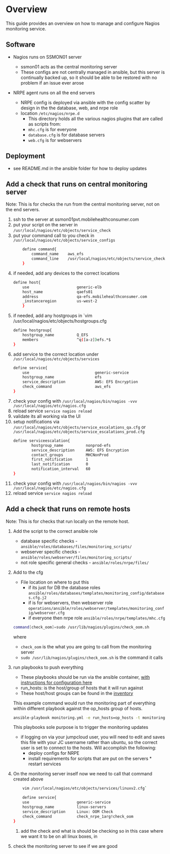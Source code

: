 # Overview

This guide provides an overview on how to manage and configure Nagios monitoring service.

## Software

- Nagios runs on SSMON01 server

  - ssmon01 acts as the central monitoring server
  - These configs are not centrally managed in ansible, but this server is continually backed up, so it should be able to be restored with no problem if an issue ever arose

- NRPE agent runs on all the end servers
  - NRPE config is deployed via ansible with the config scatter by design in the the database, web, and nrpe role
  - location `/etc/nagios/nrpe.d`
    - This directory holds all the various nagios plugins that are called as scripts from:
    - `mhc.cfg` is for everyone
    - `database.cfg` is for database servers
    - `web.cfg` is for webservers

## Deployment

- see README.md in the ansible folder for how to deploy updates

## Add a check that runs on central monitoring server

Note: This is for checks the run from the central monitoring server, not on the end servers.

1. ssh to the server at ssmon01pvt.mobilehealthconsumer.com
1. put your script on the server in `/usr/local/nagios/etc/objects/service_check`
1. put your command call to you check in `/usr/local/nagios/etc/objects/service_configs`
   ```bash
       define command{
           command_name    aws_efs
           command_line    /usr/local/nagios/etc/objects/service_check/check_efs.py $HOSTNAME$
       }
   ```
1. if needed, add any devices to the correct locations
   ```bash
   define host{
       use                     generic-elb
       host_name               qaefs01
       address                 qa-efs.mobilehealthconsumer.com
       _instanceregion         us-west-2
       }
   ```
1. if needed, add any hostgroups in `vim /usr/local/nagios/etc/objects/hostgroups.cfg
   ```bash
   define hostgroup{
       hostgroup_name          Q_EFS
       members                 ^q([a-z])efs.*$
   }
   ```
1. add service to the correct location under `/usr/local/nagios/etc/objects/services`
   ```bash
   define service{
       use                             generic-service
       hostgroup_name                  efs
       service_description             AWS: EFS Encryption
       check_command                   aws_efs
   }
   ```
1. check your config with `/usr/local/nagios/bin/nagios -vvv /usr/local/nagios/etc/nagios.cfg`
1. reload service `service nagios reload`
1. validate its all working via the UI
1. setup notifications via `/usr/local/nagios/etc/objects/service_escalations_qa.cfg` or `/usr/local/nagios/etc/objects/service_escalations_prod.cfg`
   ```bash
   define serviceescalation{
           hostgroup_name          nonprod-efs
           service_description     AWS: EFS Encryption
           contact_groups          MHCNonProd
           first_notification      1
           last_notification       0
           notification_interval   60
   }
   ```
1. check your config with `/usr/local/nagios/bin/nagios -vvv /usr/local/nagios/etc/nagios.cfg`
1. reload service `service nagios reload`

## Add a check that runs on remote hosts

Note: This is for checks that run locally on the remote host.

1. Add the script to the correct ansible role

   - database specific checks - `ansible/roles/databases/files/monitoring_scripts/`
   - webserver specific checks - `ansible/roles/webserver/files/monitoring_scripts/`
   - not role specific general checks - `ansible/roles/nrpe/files/`

1. Add to the cfg
   - File location on where to put this
     - if its just for DB the database roles `ansible/roles/databases/templates/monitoring_config/databases.cfg.j2`
     - if is for webservers, then webserver role `operations/ansible/roles/webserver/templates/monitoring_config/webserver.cfg`
     - if everyone then nrpe role `ansible/roles/nrpe/templates/mhc.cfg`
   ```bash
   command[check_oom]=sudo /usr/lib/nagios/plugins/check_oom.sh
   ```
   where
   - `check_oom` is the what you are going to call from the monitoring server
   - `sudo /usr/lib/nagios/plugins/check_oom.sh` is the command it calls
1. run playbooks to push everything

   - These playbooks should be run via the ansible container, [with instructions for configuration here](../../README.md)
   - run_hosts: is the host/group of hosts that it will run against
   - These host/host groups can be found in the [inventory](../../inventory/aws_ec2.yml)

   This example command would run the monitoring part of everything within different playbook against the op_hosts group of hosts.

   ```bash
   ansible-playbook monitoring.yml -e run_hosts=op_hosts -t monitoring --diff
   ```

   This playbooks sole purpose is to trigger the monitoring updates

   - if logging on via your jumpcloud user, you will need to edit and saves this file with your JC username rather than ubuntu, so the correct user is set to connect to the hosts.
     Will accomplish the following:
        - deploy configs for NRPE
        - install requirements for scripts that are put on the servers \* restart services

1. On the monitoring server inself now we need to call that command created above

   ```bash
       vim /usr/local/nagios/etc/objects/services/linuxv2.cfg`

       define service{
       use                     generic-service
       hostgroup_name          linux-servers
       service_description     Linux: OOM Check
       check_command           check_nrpe_1arg!check_oom
   }
   ```

   1. add the check and what is should be checking so in this case where we want it to be on all linux boxes, in

1. check the monitoring server to see if we are good
